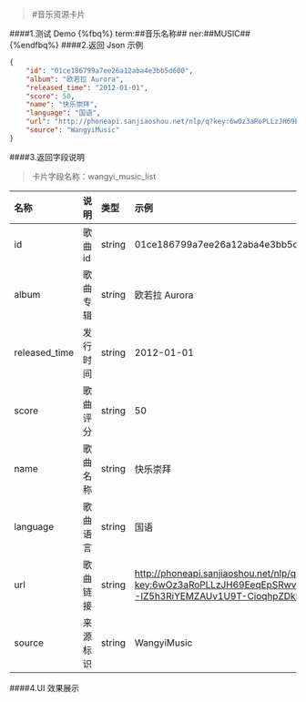 >#音乐资源卡片


####1.测试 Demo
{%fbq%}
term:##音乐名称##
ner:##MUSIC##
{%endfbq%}
####2.返回 Json 示例
```json
{
    "id": "01ce186799a7ee26a12aba4e3bb5d600",
    "album": "欧若拉 Aurora",
    "released_time": "2012-01-01",
    "score": 50,
    "name": "快乐崇拜",
    "language": "国语",
    "url": "http://phoneapi.sanjiaoshou.net/nlp/q?key:6wOz3aRoPLLzJH69EeqEpSRwvCu38INZLFf33SMHSuJEHtw5fmj4a_mbCV117qb39bb0jA8gY4jyXSdLhhP92c8AuS7QXy2skkr8HpmI9hlQDvA--IZ5h3RiYEMZAUv1U9T-CioqhpZDkDdd99jM-g==",
    "source": "WangyiMusic"
}
```

####3.返回字段说明

>卡片字段名称：wangyi_music_list


|名称|说明|类型|示例|
|:---|:---|:---|:---|
|id|歌曲id|string|01ce186799a7ee26a12aba4e3bb5d600|
|album|歌曲专辑|string|欧若拉 Aurora|
|released_time|发行时间|string|2012-01-01|
|score|歌曲评分|string|50|
|name|歌曲名称|string|快乐崇拜|
|language|歌曲语言|string|国语|
|url|歌曲链接|string|http://phoneapi.sanjiaoshou.net/nlp/q?key:6wOz3aRoPLLzJH69EeqEpSRwvCu38INZLFf33SMHSuJEHtw5fmj4a_mbCV117qb39bb0jA8gY4jyXSdLhhP92c8AuS7QXy2skkr8HpmI9hlQDvA--IZ5h3RiYEMZAUv1U9T-CioqhpZDkDdd99jM-g==|
|source|来源标识|string|WangyiMusic|

####4.UI 效果展示







